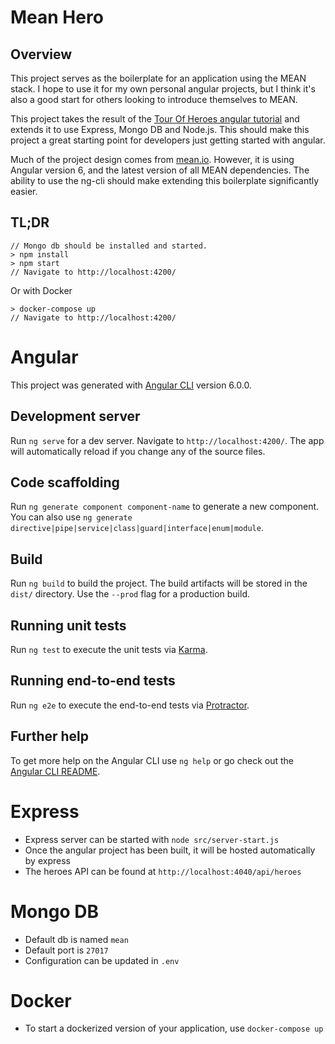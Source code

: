# Mean Hero

## Overview
This project serves as the boilerplate for an application using the MEAN stack. I hope to use it for my own personal angular projects, but I think it's also a good start for others looking to introduce themselves to MEAN.

This project takes the result of the [Tour Of Heroes angular tutorial](https://angular.io/tutorial) and extends it to use Express, Mongo DB and Node.js. This should make this project a great starting point for developers just getting started with angular.

Much of the project design comes from [mean.io](https://github.com/linnovate/mean). However, it is using Angular version 6, and the latest version of all MEAN dependencies. The ability to use the ng-cli should make extending this boilerplate significantly easier.

## TL;DR
```
// Mongo db should be installed and started. 
> npm install
> npm start
// Navigate to http://localhost:4200/
```
Or with Docker
```
> docker-compose up
// Navigate to http://localhost:4200/
```

# Angular

This project was generated with [Angular CLI](https://github.com/angular/angular-cli) version 6.0.0.

## Development server

Run `ng serve` for a dev server. Navigate to `http://localhost:4200/`. The app will automatically reload if you change any of the source files.

## Code scaffolding

Run `ng generate component component-name` to generate a new component. You can also use `ng generate directive|pipe|service|class|guard|interface|enum|module`.

## Build

Run `ng build` to build the project. The build artifacts will be stored in the `dist/` directory. Use the `--prod` flag for a production build.

## Running unit tests

Run `ng test` to execute the unit tests via [Karma](https://karma-runner.github.io).

## Running end-to-end tests

Run `ng e2e` to execute the end-to-end tests via [Protractor](http://www.protractortest.org/).

## Further help

To get more help on the Angular CLI use `ng help` or go check out the [Angular CLI README](https://github.com/angular/angular-cli/blob/master/README.md).

# Express
- Express server can be started with `node src/server-start.js`
- Once the angular project has been built, it will be hosted automatically by express
- The heroes API can be found at `http://localhost:4040/api/heroes`
# Mongo DB
- Default db is named `mean`
- Default port is `27017`
- Configuration can be updated in `.env`
# Docker
- To start a dockerized version of your application, use `docker-compose up`
